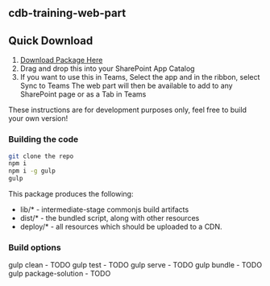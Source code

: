 ## cdb-training-web-part

## Quick Download
1. <a href="">Download Package Here</a>
2. Drag and drop this into your SharePoint App Catalog
3. If you want to use this in Teams, Select the app and in the ribbon, select Sync to Teams
The web part will then be available to add to any SharePoint page or as a Tab in Teams


These instructions are for development purposes only, feel free to build your own version!
### Building the code

```bash
git clone the repo
npm i
npm i -g gulp
gulp
```

This package produces the following:

* lib/* - intermediate-stage commonjs build artifacts
* dist/* - the bundled script, along with other resources
* deploy/* - all resources which should be uploaded to a CDN.

### Build options

gulp clean - TODO
gulp test - TODO
gulp serve - TODO
gulp bundle - TODO
gulp package-solution - TODO

